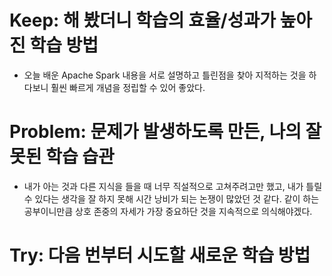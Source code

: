 # Keep: 해 봤더니 학습의 효율/성과가 높아진 학습 방법

- 오늘 배운 Apache Spark 내용을 서로 설명하고 틀린점을 찾아 지적하는 것을 하다보니 훨씬 빠르게 개념을 정립할 수 있어 좋았다.

# Problem: 문제가 발생하도록 만든, 나의 잘못된 학습 습관

- 내가 아는 것과 다른 지식을 들을 때 너무 직설적으로 고쳐주려고만 했고, 내가 틀릴 수 있다는 생각을 잘 하지 못해 시간 낭비가 되는 논쟁이 많았던 것 같다. 같이 하는 공부이니만큼 상호 존중의 자세가 가장 중요하단 것을 지속적으로 의식해야겠다.

# Try: 다음 번부터 시도할 새로운 학습 방법
